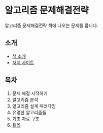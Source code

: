 # 알고리즘 문제해결전략
알고리즘 문제해결전략 책에 나오는 문제를 풉니다.

## 소개
* [책 소개](http://book.algospot.com/)
* [저지 사이트](https://algospot.com/)


## 목차
1. 문제 해결 시작하기
2. 알고리즘 분석
3. 알고리즘 설계 패러다임
4. 유명한 알고리즘들
5. 기초 자료 구조
6. [트리](./06_Tree)